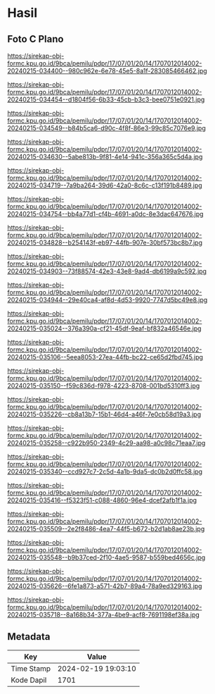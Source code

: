 # Hasil

## Foto C Plano

https://sirekap-obj-formc.kpu.go.id/9bca/pemilu/pdpr/17/07/01/20/14/1707012014002-20240215-034400--980c962e-6e78-45e5-8a1f-283085466462.jpg

https://sirekap-obj-formc.kpu.go.id/9bca/pemilu/pdpr/17/07/01/20/14/1707012014002-20240215-034454--d1804f56-6b33-45cb-b3c3-bee0751e0921.jpg

https://sirekap-obj-formc.kpu.go.id/9bca/pemilu/pdpr/17/07/01/20/14/1707012014002-20240215-034549--b84b5ca6-d90c-4f8f-86e3-99c85c7076e9.jpg

https://sirekap-obj-formc.kpu.go.id/9bca/pemilu/pdpr/17/07/01/20/14/1707012014002-20240215-034630--5abe813b-9f81-4e14-941c-356a365c5d4a.jpg

https://sirekap-obj-formc.kpu.go.id/9bca/pemilu/pdpr/17/07/01/20/14/1707012014002-20240215-034719--7a9ba264-39d6-42a0-8c6c-c13f191b8489.jpg

https://sirekap-obj-formc.kpu.go.id/9bca/pemilu/pdpr/17/07/01/20/14/1707012014002-20240215-034754--bb4a77d1-cf4b-4691-a0dc-8e3dac647676.jpg

https://sirekap-obj-formc.kpu.go.id/9bca/pemilu/pdpr/17/07/01/20/14/1707012014002-20240215-034828--b254143f-eb97-44fb-907e-30bf573bc8b7.jpg

https://sirekap-obj-formc.kpu.go.id/9bca/pemilu/pdpr/17/07/01/20/14/1707012014002-20240215-034903--73f88574-42e3-43e8-9ad4-db6199a9c592.jpg

https://sirekap-obj-formc.kpu.go.id/9bca/pemilu/pdpr/17/07/01/20/14/1707012014002-20240215-034944--29e40ca4-af8d-4d53-9920-7747d5bc49e8.jpg

https://sirekap-obj-formc.kpu.go.id/9bca/pemilu/pdpr/17/07/01/20/14/1707012014002-20240215-035024--376a390a-cf21-45df-9eaf-bf832a46546e.jpg

https://sirekap-obj-formc.kpu.go.id/9bca/pemilu/pdpr/17/07/01/20/14/1707012014002-20240215-035106--5eea8053-27ea-44fb-bc22-ce65d2fbd745.jpg

https://sirekap-obj-formc.kpu.go.id/9bca/pemilu/pdpr/17/07/01/20/14/1707012014002-20240215-035150--f59c836d-f978-4223-8708-001bd5310ff3.jpg

https://sirekap-obj-formc.kpu.go.id/9bca/pemilu/pdpr/17/07/01/20/14/1707012014002-20240215-035226--cb8a13b7-15b1-46d4-a46f-7e0cb58d19a3.jpg

https://sirekap-obj-formc.kpu.go.id/9bca/pemilu/pdpr/17/07/01/20/14/1707012014002-20240215-035258--c922b950-2349-4c29-aa98-a0c98c71eaa7.jpg

https://sirekap-obj-formc.kpu.go.id/9bca/pemilu/pdpr/17/07/01/20/14/1707012014002-20240215-035340--ccd927c7-2c5d-4a1b-9da5-dc0b2d0ffc58.jpg

https://sirekap-obj-formc.kpu.go.id/9bca/pemilu/pdpr/17/07/01/20/14/1707012014002-20240215-035416--f5323f51-c088-4860-96e4-dcef2afb1f1a.jpg

https://sirekap-obj-formc.kpu.go.id/9bca/pemilu/pdpr/17/07/01/20/14/1707012014002-20240215-035509--2e2f8486-4ea7-44f5-b672-b2d1ab8ae23b.jpg

https://sirekap-obj-formc.kpu.go.id/9bca/pemilu/pdpr/17/07/01/20/14/1707012014002-20240215-035548--b9b37ced-2f10-4ae5-9587-b559bed4656c.jpg

https://sirekap-obj-formc.kpu.go.id/9bca/pemilu/pdpr/17/07/01/20/14/1707012014002-20240215-035626--6fe1a873-a571-42b7-89a4-78a9ed329163.jpg

https://sirekap-obj-formc.kpu.go.id/9bca/pemilu/pdpr/17/07/01/20/14/1707012014002-20240215-035718--8a168b34-377a-4be9-acf8-7691198ef38a.jpg


## Metadata

| Key        | Value               |
| ---------- | ------------------- |
| Time Stamp | 2024-02-19 19:03:10 |
| Kode Dapil | 1701                |



